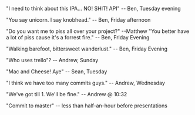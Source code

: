 "I need to think about this IPA... NO! SHIT! API" -- Ben, Tuesday evening

"You say unicorn. I say knobhead." -- Ben, Friday afternoon

"Do you want me to piss all over your project?" --Matthew
"You better have a lot of piss cause it's a forrest fire." -- Ben, Friday Evening

"Walking barefoot, bittersweet wanderlust." -- Ben, Friday Evening

"Who uses trello"? -- Andrew, Sunday

"Mac and Cheese! Aye"  -- Sean, Tuesday

"I think we have too many commits guys." -- Andrew, Wednesday

"We've got till 1. We'll be fine." -- Andrew @ 10:32

"Commit to master" -- less than half-an-hour before presentations
